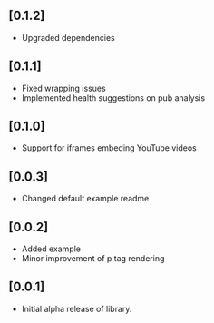 ## [0.1.2]
* Upgraded dependencies

## [0.1.1]
* Fixed wrapping issues
* Implemented health suggestions on pub analysis

## [0.1.0]
* Support for iframes embeding YouTube videos

## [0.0.3]
* Changed default example readme

## [0.0.2]
* Added example
* Minor improvement of p tag rendering

## [0.0.1]
* Initial alpha release of library.
